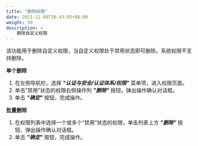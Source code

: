 ```yaml
---
title: "删除权限"
date: 2021-12-08T16:43:03+08:00
weight: 50
description: >
    删除自定义权限
---
```


该功能用于删除自定义权限，当自定义权限处于禁用状态即可删除。系统权限不支持删除。

**单个删除**

1. 在左侧导航栏，选择 **_"认证与安全/认证体系/权限"_** 菜单项，进入权限页面。
2. 单击”禁用“状态的权限右侧操作列 **_"删除"_** 按钮，弹出操作确认对话框。
2. 单击 **_"确定"_** 按钮，完成操作。

**批量删除**

1. 在权限列表中选择一个或多个“禁用”状态的权限，单击列表上方 **_"删除"_** 按钮，弹出操作确认对话框。
2. 单击 **_"确定"_** 按钮，完成操作。